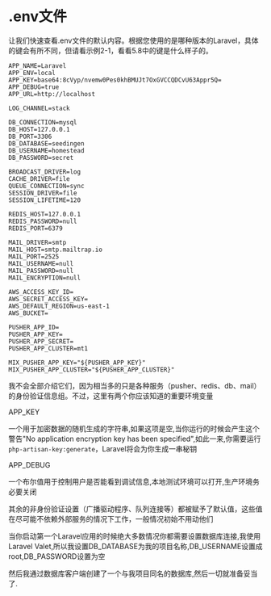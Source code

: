 # .env文件

让我们快速查看.env文件的默认内容。根据您使用的是哪种版本的Laravel，具体的键会有所不同，但请看示例2-1，看看5.8中的键是什么样子的。

```text
APP_NAME=Laravel
APP_ENV=local
APP_KEY=base64:8cVyp/nvemw0Pes0khBMUJt7OxGVCCQDCvU63Appr5Q=
APP_DEBUG=true
APP_URL=http://localhost

LOG_CHANNEL=stack

DB_CONNECTION=mysql
DB_HOST=127.0.0.1
DB_PORT=3306
DB_DATABASE=seedingen
DB_USERNAME=homestead
DB_PASSWORD=secret

BROADCAST_DRIVER=log
CACHE_DRIVER=file
QUEUE_CONNECTION=sync
SESSION_DRIVER=file
SESSION_LIFETIME=120

REDIS_HOST=127.0.0.1
REDIS_PASSWORD=null
REDIS_PORT=6379

MAIL_DRIVER=smtp
MAIL_HOST=smtp.mailtrap.io
MAIL_PORT=2525
MAIL_USERNAME=null
MAIL_PASSWORD=null
MAIL_ENCRYPTION=null

AWS_ACCESS_KEY_ID=
AWS_SECRET_ACCESS_KEY=
AWS_DEFAULT_REGION=us-east-1
AWS_BUCKET=

PUSHER_APP_ID=
PUSHER_APP_KEY=
PUSHER_APP_SECRET=
PUSHER_APP_CLUSTER=mt1

MIX_PUSHER_APP_KEY="${PUSHER_APP_KEY}"
MIX_PUSHER_APP_CLUSTER="${PUSHER_APP_CLUSTER}"
```

我不会全部介绍它们，因为相当多的只是各种服务（pusher、redis、db、mail）的身份验证信息组。不过，这里有两个你应该知道的重要环境变量

APP\_KEY

一个用于加密数据的随机生成的字符串,如果这项是空,当你运行的时候会产生这个警告"No application encryption key has been specified",如此一来,你需要运行`php-artisan-key:generate`，Laravel将会为你生成一串秘钥

APP\_DEBUG

一个布尔值用于控制用户是否能看到调试信息,本地测试环境可以打开,生产环境务必要关闭

其余的非身份验证设置（广播驱动程序、队列连接等）都被赋予了默认值，这些值在尽可能不依赖外部服务的情况下工作，一般情况初始不用动他们

当你启动第一个Laravel应用的时候绝大多数情况你都需要设置数据库连接,我使用Laravel Valet,所以我设置DB\_DATABASE为我的项目名称,DB\_USERNAME设置成root,DB\_PASSWORD设置为空

然后我通过数据库客户端创建了一个与我项目同名的数据库,然后一切就准备妥当了.

